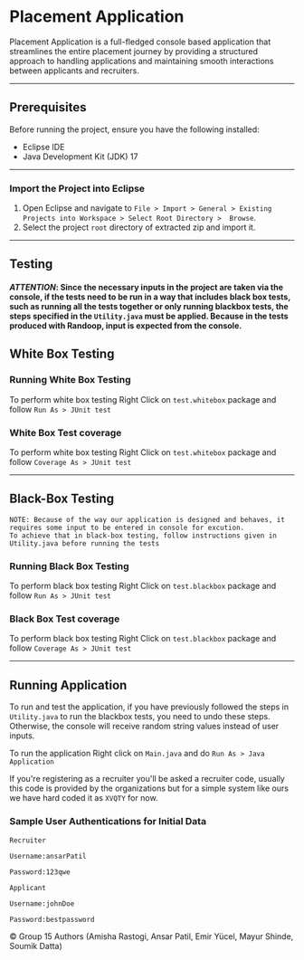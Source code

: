 # Placement Application

Placement Application is a full-fledged console based application that streamlines the entire placement journey by providing a structured approach to handling applications and maintaining smooth interactions between applicants and recruiters.

---

## Prerequisites

Before running the project, ensure you have the following installed:

- Eclipse IDE
- Java Development Kit (JDK) 17

---

### Import the Project into Eclipse

1. Open Eclipse and navigate to `File > Import > General > Existing Projects into Workspace > Select Root Directory >  Browse`.
2. Select the project `root` directory of extracted zip and import it.

---
## Testing

#### *ATTENTION*: Since the necessary inputs in the project are taken via the console, if the tests need to be run in a way that includes black box tests, such as running all the tests together or only running blackbox tests, the steps specified in the `Utility.java` must be applied. Because in the tests produced with Randoop, input is expected from the console.

## White Box Testing


### Running White Box Testing

To perform white box testing Right Click on `test.whitebox` package and follow `Run As > JUnit test`

### White Box Test coverage

To perform white box testing Right Click on `test.whitebox` package and follow `Coverage As > JUnit test`

---

## Black-Box Testing

```
NOTE: Because of the way our application is designed and behaves, it requires some input to be entered in console for excution.
To achieve that in black-box testing, follow instructions given in Utility.java before running the tests 
```
### Running Black Box Testing

To perform black box testing Right Click on `test.blackbox` package and follow `Run As > JUnit test`

### Black Box Test coverage

To perform black box testing Right Click on `test.blackbox` package and follow `Coverage As > JUnit test`

---

## Running Application



To run and test the application, if you have previously followed the steps in `Utility.java` to run the blackbox tests, you need to undo these steps. Otherwise, the console will receive random string values instead of user inputs.

To run the application Right click on `Main.java` and do `Run As > Java Application`

If you're registering as a recruiter you'll be asked a recruiter code,
usually this code is provided by the organizations but for a simple system like ours we have hard coded it as `XVQTY` for now.


### Sample User Authentications for Initial Data

```
Recruiter 

Username:ansarPatil

Password:123qwe
```
```
Applicant

Username:johnDoe

Password:bestpassword
```





&copy; Group 15
Authors (Amisha Rastogi, Ansar Patil, Emir Yücel, Mayur Shinde, Soumik Datta)
